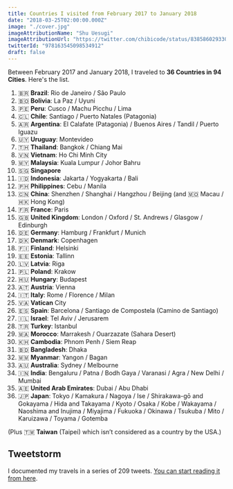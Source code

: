```yaml
---
title: Countries I visited from February 2017 to January 2018
date: "2018-03-25T02:00:00.000Z"
image: "./cover.jpg"
imageAttributionName: "Shu Uesugi"
imageAttributionUrl: "https://twitter.com/chibicode/status/838586029330288640"
twitterId: "978163545098534912"
draft: false
---
```


Between February 2017 and January 2018, I traveled to **36 Countries in 94 Cities**. Here's the list.

<post-separator></post-separator>

1.  🇧🇷 **Brazil**: Rio de Janeiro / São Paulo
1.  🇧🇴 **Bolivia**: La Paz / Uyuni
1.  🇵🇪 **Peru**: Cusco / Machu Picchu / Lima
1.  🇨🇱 **Chile**: Santiago / Puerto Natales (Patagonia)
1.  🇦🇷 **Argentina**: El Calafate (Patagonia) / Buenos Aires / Tandil / Puerto Iguazu
1.  🇺🇾 **Uruguay**: Montevideo
1.  🇹🇭 **Thailand**: Bangkok / Chiang Mai
1.  🇻🇳 **Vietnam**: Ho Chi Minh City
1.  🇲🇾 **Malaysia**: Kuala Lumpur / Johor Bahru
1.  🇸🇬 **Singapore**
1.  🇮🇩 **Indonesia**: Jakarta / Yogyakarta / Bali
1.  🇵🇭 **Philippines**: Cebu / Manila
1.  🇨🇳 **China**: Shenzhen / Shanghai / Hangzhou / Beijing (and 🇲🇴 Macau / 🇭🇰 Hong Kong)
1.  🇫🇷 **France**: Paris
1.  🇬🇧 **United Kingdom**: London / Oxford / St. Andrews / Glasgow / Edinburgh
1.  🇩🇪 **Germany**: Hamburg / Frankfurt / Munich
1.  🇩🇰 **Denmark**: Copenhagen
1.  🇫🇮 **Finland**: Helsinki
1.  🇪🇪 **Estonia**: Tallinn
1.  🇱🇻 **Latvia**: Riga
1.  🇵🇱 **Poland**: Krakow
1.  🇭🇺 **Hungary**: Budapest
1.  🇦🇹 **Austria**: Vienna
1.  🇮🇹 **Italy**: Rome / Florence / Milan
1.  🇻🇦 **Vatican** City
1.  🇪🇸 **Spain**: Barcelona / Santiago de Compostela (Camino de Santiago)
1.  🇮🇱 **Israel**: Tel Aviv / Jerusarem
1.  🇹🇷 **Turkey**: Istanbul
1.  🇲🇦 **Morocco**: Marrakesh / Ouarzazate (Sahara Desert)
1.  🇰🇭 **Cambodia**: Phnom Penh / Siem Reap
1.  🇧🇩 **Bangladesh**: Dhaka
1.  🇲🇲 **Myanmar**: Yangon / Bagan
1.  🇦🇺 **Australia**: Sydney / Melbourne
1.  🇮🇳 **India**: Bengaluru / Patna / Bodh Gaya / Varanasi / Agra / New Delhi / Mumbai
1.  🇦🇪 **United Arab Emirates**: Dubai / Abu Dhabi
1.  🇯🇵 **Japan**: Tokyo / Kamakura / Nagoya / Ise / Shirakawa-gō and Gokayama / Hida and Takayama / Kyoto / Osaka / Kobe / Wakayama / Naoshima and Inujima / Miyajima / Fukuoka / Okinawa / Tsukuba / Mito / Karuizawa / Toyama / Gotemba

(Plus 🇹🇼 **Taiwan** (Taipei) which isn’t considered as a country by the USA.)

## Tweetstorm

I documented my travels in a series of 209 tweets. [You can start reading it from here](/posts/tweets-from-my-world-trip).
